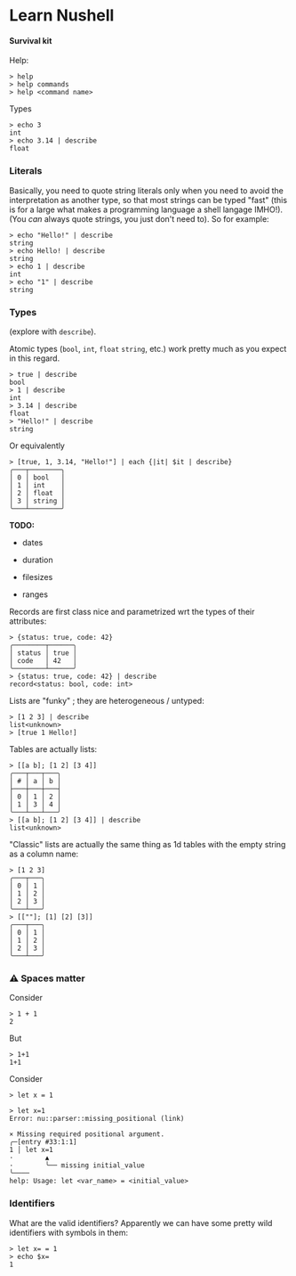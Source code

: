 # Learn Nushell

#### Survival kit

Help:

    > help
    > help commands
    > help <command name>

Types

    > echo 3
    int
    > echo 3.14 | describe
    float

### Literals

Basically, you need to quote string literals only when you need to avoid the
interpretation as another type, so that most strings can be typed "fast" (this
is for a large what makes a programming language a shell langage IMHO!). 
(You *can* always quote strings, you just don't need to). So for example:

    > echo "Hello!" | describe
    string
    > echo Hello! | describe
    string
    > echo 1 | describe
    int
    > echo "1" | describe
    string



### Types

(explore with `describe`).

Atomic types (`bool`, `int`, `float` `string`, etc.) work pretty much as you expect
in this regard.

    > true | describe
    bool
    > 1 | describe
    int
    > 3.14 | describe
    float
    > "Hello!" | describe
    string

Or equivalently

    > [true, 1, 3.14, "Hello!"] | each {|it| $it | describe}
    ╭───┬────────╮
    │ 0 │ bool   │
    │ 1 │ int    │
    │ 2 │ float  │
    │ 3 │ string │
    ╰───┴────────╯

**TODO:**

  - dates

  - duration

  - filesizes

  - ranges



Records are first class nice and parametrized wrt the types of their attributes:

    > {status: true, code: 42}
    ╭────────┬──────╮
    │ status │ true │
    │ code   │ 42   │
    ╰────────┴──────╯
    > {status: true, code: 42} | describe
    record<status: bool, code: int>

Lists are "funky" ; they are heterogeneous / untyped:

    > [1 2 3] | describe
    list<unknown>
    > [true 1 Hello!]


Tables are actually lists:

    > [[a b]; [1 2] [3 4]]
    ╭───┬───┬───╮
    │ # │ a │ b │
    ├───┼───┼───┤
    │ 0 │ 1 │ 2 │
    │ 1 │ 3 │ 4 │
    ╰───┴───┴───╯
    > [[a b]; [1 2] [3 4]] | describe
    list<unknown>

"Classic" lists are actually the same thing as 1d tables with the empty string 
as a column name:

    > [1 2 3]
    ╭───┬───╮
    │ 0 │ 1 │
    │ 1 │ 2 │
    │ 2 │ 3 │
    ╰───┴───╯
    > [[""]; [1] [2] [3]]
    ╭───┬───╮
    │ 0 │ 1 │
    │ 1 │ 2 │
    │ 2 │ 3 │
    ╰───┴───╯

### ⚠️ Spaces matter

Consider

    > 1 + 1
    2

But

    > 1+1
    1+1

Consider

    > let x = 1

    > let x=1
    Error: nu::parser::missing_positional (link)

    × Missing required positional argument.
    ╭─[entry #33:1:1]
    1 │ let x=1
    ·        ▲
    ·        ╰── missing initial_value
    ╰────
    help: Usage: let <var_name> = <initial_value>

### Identifiers

What are the valid identifiers? Apparently we can have some pretty wild 
identifiers with symbols in them:

    > let x= = 1
    > echo $x=
    1
